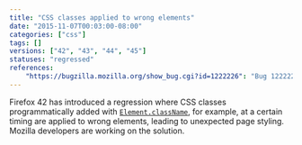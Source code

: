 ```yaml
---
title: "CSS classes applied to wrong elements"
date: "2015-11-07T00:03:00-08:00"
categories: ["css"]
tags: []
versions: ["42", "43", "44", "45"]
statuses: "regressed"
references:
    "https://bugzilla.mozilla.org/show_bug.cgi?id=1222226": "Bug 1222226 - CSS class applied to wrong elements"
---
```

Firefox 42 has introduced a regression where CSS classes programmatically added with [`Element.className`](https://developer.mozilla.org/en-US/docs/Web/API/Element/className), for example, at a certain timing are applied to wrong elements, leading to unexpected page styling. Mozilla developers are working on the solution.
